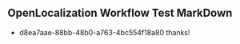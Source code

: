 ## OpenLocalization Workflow Test MarkDown
* d8ea7aae-88bb-48b0-a763-4bc554f18a80 thanks!

<!--HONumber=Sep16_HO1-->


